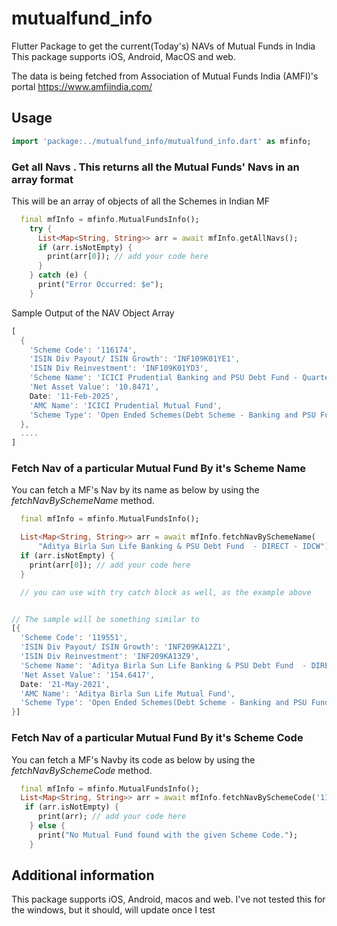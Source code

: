 # mutualfund_info

Flutter Package to get the current(Today's) NAVs of Mutual Funds in India
This package supports iOS, Android, MacOS and web.

The data is being fetched from Association of Mutual Funds India (AMFI)'s portal https://www.amfiindia.com/

## Usage

```dart
import 'package:../mutualfund_info/mutualfund_info.dart' as mfinfo;
```

### Get all Navs . This returns all the Mutual Funds' Navs in an array format

This will be an array of objects of all the Schemes in Indian MF

```dart
  final mfInfo = mfinfo.MutualFundsInfo();
    try {
      List<Map<String, String>> arr = await mfInfo.getAllNavs();
      if (arr.isNotEmpty) {
        print(arr[0]); // add your code here
      }
    } catch (e) {
      print("Error Occurred: $e");
    }
```

Sample Output of the NAV Object Array

```dart
[
  {
    'Scheme Code': '116174',
    'ISIN Div Payout/ ISIN Growth': 'INF109K01YE1',
    'ISIN Div Reinvestment': 'INF109K01YD3',
    'Scheme Name': 'ICICI Prudential Banking and PSU Debt Fund - Quarterly IDCW',
    'Net Asset Value': '10.8471',
    Date: '11-Feb-2025',
    'AMC Name': 'ICICI Prudential Mutual Fund',
    'Scheme Type': 'Open Ended Schemes(Debt Scheme - Banking and PSU Fund)'
  },
  ....
]
```

### Fetch Nav of a particular Mutual Fund By it's Scheme Name

You can fetch a MF's Nav by its name as below by using the _fetchNavBySchemeName_ method.

```dart
  final mfInfo = mfinfo.MutualFundsInfo();

  List<Map<String, String>> arr = await mfInfo.fetchNavBySchemeName(
      "Aditya Birla Sun Life Banking & PSU Debt Fund  - DIRECT - IDCW");
  if (arr.isNotEmpty) {
    print(arr[0]); // add your code here
  }

  // you can use with try catch block as well, as the example above


// The sample will be something similar to
[{
  'Scheme Code': '119551',
  'ISIN Div Payout/ ISIN Growth': 'INF209KA12Z1',
  'ISIN Div Reinvestment': 'INF209KA13Z9',
  'Scheme Name': 'Aditya Birla Sun Life Banking & PSU Debt Fund  - DIRECT - IDCW',
  'Net Asset Value': '154.6417',
  Date: '21-May-2021',
  'AMC Name': 'Aditya Birla Sun Life Mutual Fund',
  'Scheme Type': 'Open Ended Schemes(Debt Scheme - Banking and PSU Fund)'
}]

```

### Fetch Nav of a particular Mutual Fund By it's Scheme Code

You can fetch a MF's Navby its code as below by using the _fetchNavBySchemeCode_ method.

```dart
  final mfInfo = mfinfo.MutualFundsInfo();
  List<Map<String, String>> arr = await mfInfo.fetchNavBySchemeCode('119551');
   if (arr.isNotEmpty) {
      print(arr); // add your code here
    } else {
      print("No Mutual Fund found with the given Scheme Code.");
    }
```

## Additional information

This package supports iOS, Android, macos and web.
I've not tested this for the windows, but it should, will update once I test
